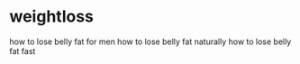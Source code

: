 # weightloss
how to lose belly fat for men  how to lose belly fat naturally   how to lose belly fat fast
